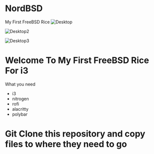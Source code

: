 # NordBSD
My First FreeBSD Rice
![Desktop](https://user-images.githubusercontent.com/89696594/189009334-3c6567dd-4e4d-4f6d-8939-b1c770170936.png)

![Desktop2](https://user-images.githubusercontent.com/89696594/189009353-09645382-55a1-475e-b307-13ca705236c5.png)

![Desktop3](https://user-images.githubusercontent.com/89696594/189009363-3000921c-bda3-4614-9e29-c12a3066c380.png)

# Welcome To My First FreeBSD Rice For i3
    
 What you need
   * i3
   * nitrogen
   * rofi
   * alacritty
   * polybar
 
 # Git Clone this repository and copy files to where they need to go
 
 

